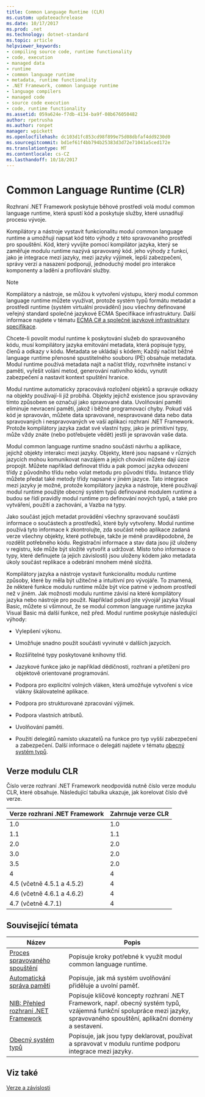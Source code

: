 ```yaml
---
title: Common Language Runtime (CLR)
ms.custom: updateeachrelease
ms.date: 10/17/2017
ms.prod: .net
ms.technology: dotnet-standard
ms.topic: article
helpviewer_keywords:
- compiling source code, runtime functionality
- code, execution
- managed data
- runtime
- common language runtime
- metadata, runtime functionality
- .NET Framework, common language runtime
- language compilers
- managed code
- source code execution
- code, runtime functionality
ms.assetid: 059a624e-f7db-4134-ba9f-08b676050482
author: rpetrusha
ms.author: ronpet
manager: wpickett
ms.openlocfilehash: dc103d1fc853cd98f899e75d08dbfaf4dd9230d0
ms.sourcegitcommit: bd1ef61f4bb794b25383d3d72e71041a5ced172e
ms.translationtype: MT
ms.contentlocale: cs-CZ
ms.lasthandoff: 10/18/2017
---
```

# <a name="common-language-runtime-clr"></a>Common Language Runtime (CLR)
Rozhraní .NET Framework poskytuje běhové prostředí volá modul common language runtime, která spustí kód a poskytuje služby, které usnadňují procesu vývoje.  
  
 Kompilátory a nástroje vystavit funkcionalitu modul common language runtime a umožňují napsat kód této výhody z této spravovaného prostředí pro spouštění. Kód, který vyvíjíte pomocí kompilátor jazyka, který se zaměřuje modulu runtime nazývá spravovaný kód. jeho výhody z funkcí, jako je integrace mezi jazyky, mezi jazyky výjimek, lepší zabezpečení, správy verzí a nasazení podporují, jednoduchý model pro interakce komponenty a ladění a profilování služby.  
  
> [!NOTE]
>  Kompilátory a nástroje, se můžou k vytvoření výstupu, který modul common language runtime můžete využívat, protože systém typů formátu metadat a prostředí runtime (systém virtuální provádění) jsou všechny definované veřejný standard společné jazykové ECMA Specifikace infrastruktury. Další informace najdete v tématu [ECMA C# a společné jazykové infrastruktury specifikace](http://go.microsoft.com/fwlink/?LinkId=99212).  
  
 Chcete-li povolit modul runtime k poskytování služeb do spravovaného kódu, musí kompilátory jazyka emitování metadata, která popisuje typy, členů a odkazy v kódu. Metadata se ukládají s kódem; Každý načíst běžné language runtime přenosné spustitelného souboru (PE) obsahuje metadata. Modul runtime používá metadata najít a načíst třídy, rozvrhněte instancí v paměti, vyřešit volání metod, generování nativního kódu, vynutit zabezpečení a nastavit kontext spuštění hranice.  
  
 Modul runtime automaticky zpracovává rozložení objektů a spravuje odkazy na objekty používají-li již probíhá. Objekty jejichž existence jsou spravovány tímto způsobem se označují jako spravované data. Uvolňování paměti eliminuje nevracení paměti, jakož i běžné programovací chyby. Pokud váš kód je spravován, můžete data spravované, nespravované data nebo data spravovaných i nespravovaných ve vaší aplikaci rozhraní .NET Framework. Protože kompilátory jazyka zadat své vlastní typy, jako je primitivní typy, může vždy znáte (nebo potřebujete vědět) jestli je spravován vaše data.  
  
 Modul common language runtime snadno součásti návrhu a aplikace, jejichž objekty interakci mezi jazyky. Objekty, které jsou napsané v různých jazycích mohou komunikovat navzájem a jejich chování můžete dají úzce propojit. Můžete například definovat třídu a pak pomocí jazyka odvození třídy z původního třídu nebo volat metodu pro původní třídu. Instance třídy můžete předat také metody třídy napsané v jiném jazyce. Tato integrace mezi jazyky je možné, protože kompilátory jazyka a nástroje, které používají modul runtime použijte obecný systém typů definované modulem runtime a budou se řídí pravidly modul runtime pro definování nových typů, a také pro vytváření, použití a zachování, a Vazba na typy.  
  
 Jako součást jejich metadat provádění všechny spravované součásti informace o součástech a prostředků, které byly vytvořeny. Modul runtime používá tyto informace k zkontrolujte, zda součást nebo aplikace zadaná verze všechny objekty, které potřebuje, takže je méně pravděpodobné, že rozdělit potřebného kódu. Registrační informace a stav data jsou již uloženy v registru, kde může být složité vytvořit a udržovat. Místo toho informace o typy, které definujete (a jejich závislosti) jsou uloženy kódem jako metadata úkoly součást replikace a odebrání mnohem méně složitá.  
  
 Kompilátory jazyka a nástroje vystavit funkcionalitu modulu runtime způsoby, které by měla být užitečné a intuitivní pro vývojáře. To znamená, že některé funkce modulu runtime může být více patrné v jednom prostředí než v jiném. Jak možnosti modulu runtime závisí na které kompilátory jazyka nebo nástroje pro použít. Například pokud jste vývojář jazyka Visual Basic, můžete si všimnout, že se modul common language runtime jazyka Visual Basic má další funkce, než před. Modul runtime poskytuje následující výhody:  
  
-   Vylepšení výkonu.  
  
-   Umožňuje snadno použít součásti vyvinuté v dalších jazycích.  
  
-   Rozšiřitelné typy poskytované knihovny tříd.  
  
-   Jazykové funkce jako je například dědičnosti, rozhraní a přetížení pro objektově orientované programování.  
  
-   Podpora pro explicitní volných vláken, která umožňuje vytvoření s více vlákny škálovatelné aplikace.  
  
-   Podpora pro strukturované zpracování výjimek.  
  
-   Podpora vlastních atributů.  
  
-   Uvolňování paměti.  
  
-   Použití delegátů namísto ukazatelů na funkce pro typ vyšší zabezpečení a zabezpečení. Další informace o delegáti najdete v tématu [obecný systém typů](../../docs/standard/base-types/common-type-system.md).  
  
## <a name="versions-of-the-common-language-runtime"></a>Verze modulu CLR  
 Číslo verze rozhraní .NET Framework neodpovídá nutně číslo verze modulu CLR, které obsahuje. Následující tabulka ukazuje, jak korelovat číslo dvě verze.  
  
|Verze rozhraní .NET Framework|Zahrnuje verze CLR|  
|----------------------------|--------------------------|  
|1.0|1.0|  
|1.1|1.1|  
|2.0|2.0|  
|3.0|2.0|  
|3.5|2.0|  
|4|4|  
|4.5 (včetně 4.5.1 a 4.5.2)|4|  
|4.6 (včetně 4.6.1 a 4.6.2)|4|
|4.7 (včetně 4.7.1)|4|  
  
## <a name="related-topics"></a>Související témata  
  
|Název|Popis|  
|-----------|-----------------|  
|[Proces spravovaného spouštění](../../docs/standard/managed-execution-process.md)|Popisuje kroky potřebné k využít modul common language runtime.|  
|[Automatická správa paměti](../../docs/standard/automatic-memory-management.md)|Popisuje, jak má systém uvolňování přiděluje a uvolní paměť.|  
|[NIB: Přehled rozhraní .NET Framework](http://msdn.microsoft.com/en-us/ea38ac1e-92af-4d1b-8db1-e8a5ea10ed85)|Popisuje klíčové koncepty rozhraní .NET Framework, např. obecný systém typů, vzájemná funkční spolupráce mezi jazyky, spravovaného spouštění, aplikační domény a sestavení.|  
|[Obecný systém typů](../../docs/standard/base-types/common-type-system.md)|Popisuje, jak jsou typy deklarovat, používat a spravovat v modulu runtime podporu integrace mezi jazyky.|  
  
## <a name="see-also"></a>Viz také  
 [Verze a závislosti](../../docs/framework/migration-guide/versions-and-dependencies.md)
